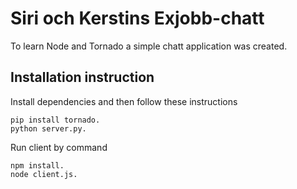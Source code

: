 # Siri och Kerstins Exjobb-chatt

To learn Node and Tornado a simple chatt application was created. 

## Installation instruction

Install dependencies and then follow these instructions

	pip install tornado.
	python server.py.

Run client by command

	npm install.
	node client.js.